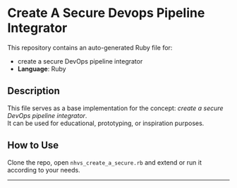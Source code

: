 # Create A Secure Devops Pipeline Integrator

This repository contains an auto-generated Ruby file for:

- create a secure DevOps pipeline integrator
- **Language**: Ruby

## Description

This file serves as a base implementation for the concept: *create a secure DevOps pipeline integrator*.  
It can be used for educational, prototyping, or inspiration purposes.

## How to Use

Clone the repo, open `nhvs_create_a_secure.rb` and extend or run it according to your needs.

---



